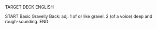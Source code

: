 TARGET DECK
ENGLISH

START
Basic
Gravelly
Back: adj. 1 of or like gravel. 2 (of a voice) deep and rough-sounding.
END
